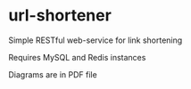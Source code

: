 # url-shortener

Simple RESTful web-service for link shortening

Requires MySQL and Redis instances

Diagrams are in PDF file
